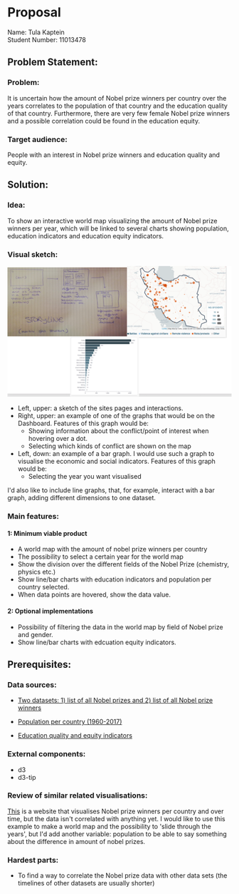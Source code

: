 # Proposal

Name: Tula Kaptein  
Student Number: 11013478

## Problem Statement:
### Problem:
It is uncertain how the amount of Nobel prize winners per country over the years correlates to the population of that country and the education quality of that country. Furthermore, there are very few female Nobel prize winners and a possible correlation could be found in the education equity.

### Target audience:
People with an interest in Nobel prize winners and education quality and equity.

## Solution:
### Idea:
To show an interactive world map visualizing the amount of Nobel prize winners per year, which will be linked to several charts showing population, education indicators and education equity indicators.

### Visual sketch:
![](doc/visualSketch.png)
* Left, upper: a sketch of the sites pages and interactions.
* Right, upper: an example of one of the graphs that would be on the Dashboard. Features of this graph would be:
  * Showing information about the conflict/point of interest when hovering over a dot.
  * Selecting which kinds of conflict are shown on the map
* Left, down: an example of a bar graph. I would use such a graph to visualise the economic and social indicators. Features of this graph would be:
  * Selecting the year you want visualised

I'd also like to include line graphs, that, for example, interact with
a bar graph, adding different dimensions to one dataset.

### Main features:
#### 1: Minimum viable product
+ A world map with the amount of nobel prize winners per country
+ The possibility to select a certain year for the world map
+ Show the division over the different fields of the Nobel Prize (chemistry, physics etc.)
+ Show line/bar charts with education indicators and population per country selected.
+ When data points are hovered, show the data value.

#### 2: Optional implementations
+ Possibility of filtering the data in the world map by field of Nobel prize and gender.
+ Show line/bar charts with edcuation equity indicators.

## Prerequisites:
### Data sources:

* [Two datasets: 1) list of all Nobel prizes and 2) list of all Nobel prize winners](https://data.world/sya/nobel-prize-winners/workspace/file?filename=nobel_prize_by_winner.csv )

* [Population per country (1960-2017)](https://data.worldbank.org/indicator/SP.POP.TOTL)

* [Education quality and equity indicators](https://databank.worldbank.org/Data/indicator/SE.PRM.TENR?id=c755d342&report_name=EdStats_Indicators_Report&populartype=series#)

### External components:
* d3
* d3-tip

### Review of similar related visualisations:
[This](https://www.kalinax.com/nobel-prize-winners.html) is a website that visualises Nobel prize winners per country and over time, but the data isn't correlated with anything yet. I would like to use this example to make a world map and the possibility to 'slide through the years', but I'd add another variable: population to be able to say something about the difference in amount of nobel prizes.

### Hardest parts:
* To find a way to correlate the Nobel prize data with other data sets (the timelines of other datasets are usually shorter)
